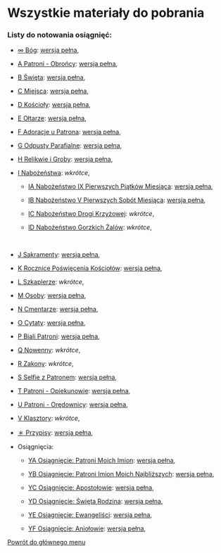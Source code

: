 # Wszystkie materiały do pobrania
### Listy do notowania osiągnięć:

- [<span id="bog" class="status status-list"><span class="status status-black">∞</span> Bóg</span>](bog.md): [wersja pełna](../../pl/pdf/lista_v1_oo_bog_j_sakramenty_ya_patroni_moich_imion.pdf),

- [<span id="patroni-obroncy" class="status status-list"><span class="status status-blue">A</span> Patroni - Obrońcy</span>](patroni_obroncy.md): [wersja pełna](../../pl/pdf/lista_v1_a_patroni_obroncy.pdf),

- [<span id="swieta" class="status status-list"><span class="status status-white">B</span> Święta</span>](swieta.md): [wersja pełna](../../pl/pdf/lista_v1_b_swieta.pdf),

- [<span id="miejsca" class="status status-list"><span class="status status-list">C</span> Miejsca</span>](miejsca.md): [wersja pełna](../../pl/pdf/lista_v1_c_miejsca.pdf),

- [<span id="koscioly" class="status status-list"><span class="status status-list">D</span> Kościoły</span>](koscioly.md): [wersja pełna](../../pl/pdf/lista_v1_d_koscioly.pdf),

- [<span id="oltarze" class="status status-list"><span class="status status-list">E</span> Ołtarze</span>](oltarze.md): [wersja pełna](../../pl/pdf/lista_v1_e_oltarze.pdf),

- [<span id="adoracje-u-patrona" class="status status-list"><span class="status status-list">F</span> Adoracje u Patrona</span>](adoracje_u_patrona.md): [wersja pełna](../../pl/pdf/lista_v1_f_adoracje_u_patrona.pdf),

- [<span id="odpusty-parafialne" class="status status-list"><span class="status status-list">G</span> Odpusty Parafialne</span>](odpusty_parafialne.md): [wersja pełna](../../pl/pdf/lista_v1_g_odpusty_parafialne.pdf),

- [<span id="relikwie-i-groby" class="status status-list"><span class="status status-list">H</span> Relikwie i Groby</span>](relikwie_i_groby.md): [wersja pełna](../../pl/pdf/lista_v1_h_relikwie_i_groby.pdf),

- [<span id="nabozenstwa" class="status status-list"><span class="status status-list">I</span> Nabożeństwa</span>](nabozenstwa.md): _wkrótce_,

   - [<span id="nabozenstwo-ix-pierwszych-piatkow-miesiaca" class="status status-list"><span class="status status-list">IA</span> Nabożeństwo IX Pierwszych Piątków Miesiąca</span>](nabozenstwo_ix_pierwszych_piatkow_miesiaca.md): [wersja pełna](../../pl/pdf/lista_v1_i_nabozenstwa_ab.pdf),

   - [<span id="nabozenstwo-v-pierwszych-sobot-miesiaca" class="status status-list"><span class="status status-list">IB</span> Nabożeństwo V Pierwszych Sobót Miesiąca</span>](nabozenstwo_v_pierwszych_sobot_miesiaca.md): [wersja pełna](../../pl/pdf/lista_v1_i_nabozenstwa_ab.pdf),

   - [<span id="nabozenstwo-drogi-krzyzowej" class="status status-list"><span class="status status-list">IC</span> Nabożeństwo Drogi Krzyżowej</span>](nabozenstwo_drogi_krzyzowej.md): _wkrótce_,

   - [<span id="nabozenstwo-gorzkich-zalow" class="status status-list"><span class="status status-list">ID</span> Nabożeństwo Gorzkich Żalów</span>](nabozenstwo_gorzkich_zalow.md): _wkrótce_,
<br />

- [<span id="sakramenty" class="status status-list"><span class="status status-list">J</span> Sakramenty</span>](sakramenty.md): [wersja pełna](../../pl/pdf/lista_v1_oo_bog_j_sakramenty_ya_patroni_moich_imion.pdf),

- [<span id="rocznice-poswiecenia-kosciolow" class="status status-list"><span class="status status-list">K</span> Rocznice Poświęcenia Kościołów</span>](rocznice_poswiecenia_kosciolow.md): [wersja pełna](../../pl/pdf/lista_v1_k_rocznice_poswiecenia_kosciolow.pdf),

- [<span id="szkaplerze" class="status status-list"><span class="status status-list">L</span> Szkaplerze</span>](szkaplerze.md): _wkrótce_,

- [<span id="osoby" class="status status-list"><span class="status status-list">M</span> Osoby</span>](osoby.md): [wersja pełna](../../pl/pdf/lista_v1_m_osoby.pdf),

- [<span id="cmentarze" class="status status-list"><span class="status status-list">N</span> Cmentarze</span>](cmentarze.md): [wersja pełna](../../pl/pdf/lista_v1_n_cmentarze.pdf),

- [<span id="cytaty" class="status status-list"><span class="status status-list">O</span> Cytaty</span>](cytaty.md): [wersja pełna](../../pl/pdf/lista_v1_o_cytaty.pdf),

- [<span id="biali-patroni" class="status status-list"><span class="status status-white">P</span> Biali Patroni</span>](biali_patroni.md): [wersja pełna](../../pl/pdf/lista_v1_p_biali_patroni.pdf),

- [<span id="nowenny" class="status status-list"><span class="status status-list">Q</span> Nowenny</span>](nowenny.md): _wkrótce_,

- [<span id="zakony" class="status status-list"><span class="status status-list">R</span> Zakony</span>](zakony.md): _wkrótce_,

- [<span id="selfie-z-patronem" class="status status-list"><span class="status status-list">S</span> Selfie z Patronem</span>](selfie-z-patronem.md): [wersja pełna](../../pl/pdf/lista_v1_s_selfie_z_patronem.pdf),

- [<span id="patroni-opiekunowie" class="status status-list"><span class="status status-yellow">T</span> Patroni - Opiekunowie</span>](patroni_opiekunowie.md): [wersja pełna](../../pl/pdf/lista_v1_t_patroni_opiekunowie.pdf),

- [<span id="patroni-oredownicy" class="status status-list"><span class="status status-red">U</span> Patroni - Orędownicy</span>](patroni_oredownicy.md): [wersja pełna](../../pl/pdf/lista_v1_u_patroni_oredownicy.pdf),

- [<span id="klasztory" class="status status-list"><span class="status status-list">V</span> Klasztory</span>](klasztory.md): _wkrótce_,

- [<span id="przypisy" class="status status-list"><span class="status status-list">＊</span> Przypisy</span>](przypisy.md): [wersja pełna](../../pl/pdf/lista_v1_przypisy.pdf),

- Osiągnięcia:

   - [<span id="osiagniecie-patroni-moich-imion" class="status status-list"><span class="status status-list">YA</span> Osiągnięcie: Patroni Moich Imion</span>](osiagniecie_patroni_moich_imion.md): [wersja pełna](../../pl/pdf/lista_v1_oo_bog_j_sakramenty_ya_patroni_moich_imion.pdf),

   - [<span id="osiagniecie-patroni-imion-moich-najblizszych" class="status status-list"><span class="status status-list">YB</span> Osiągnięcie: Patroni Imion Moich Najbliższych</span>](osiagniecie_patroni_imion_moich_najblizszych.md): [wersja pełna](../../pl/pdf/lista_v1_yb_patroni_imion_moich_najblizszych.pdf),

   - [<span id="osiagniecie-apostolowie" class="status status-list"><span class="status status-list">YC</span> Osiągnięcie: Apostołowie</span>](osiagniecie_apostolowie.md): [wersja pełna](../../pl/pdf/lista_v1_yc_apostolowie.pdf),

   - [<span id="osiagniecie-swieta-rodzina" class="status status-list"><span class="status status-list">YD</span> Osiągnięcie: Święta Rodzina</span>](osiagniecie_swieta_rodzina.md): [wersja pełna](../../pl/pdf/lista_v1_yd_swieta_rodzina_ye_ewangelisci_yf_aniolowie.pdf),

   - [<span id="osiagniecie-ewangelisci" class="status status-list"><span class="status status-list">YE</span> Osiągnięcie: Ewangeliści</span>](osiagniecie_ewangelisci.md): [wersja pełna](../../pl/pdf/lista_v1_yd_swieta_rodzina_ye_ewangelisci_yf_aniolowie.pdf),

   - [<span id="osiagniecie-aniolowie" class="status status-list"><span class="status status-list">YF</span> Osiągnięcie: Aniołowie</span>](osiagniecie_aniolowie.md): [wersja pełna](../../pl/pdf/lista_v1_yd_swieta_rodzina_ye_ewangelisci_yf_aniolowie.pdf),

[Powrót do głównego menu](index.md)
